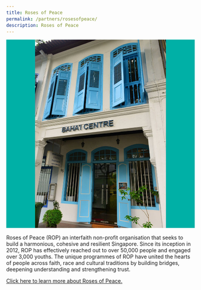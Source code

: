 ```yaml
---
title: Roses of Peace
permalink: /partners/rosesofpeace/
description: Roses of Peace
---
```

![](/images/Places%20of%20Worship/BAHAI_1.jpg)

Roses of Peace (ROP) an interfaith non-profit organisation that seeks to build a harmonious, cohesive and resilient Singapore. Since its inception in 2012, ROP has effectively reached out to over 50,000 people and engaged over 3,000 youths. The unique programmes of ROP have united the hearts of people across faith, race and cultural traditions by building bridges, deepening understanding and strengthening trust.

[Click here to learn more about Roses of Peace.](https://rosesofpeace.com/)